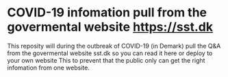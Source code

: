 # COVID-19 infomation pull from the govermental website https://sst.dk
This reposity will during the outbreak of COVID-19 (in Demark) pull the Q&amp;A from the govermental website sst.dk so you can read it here or deploy to your own website
This to prevent that the public only can get the right infomation from one website.
